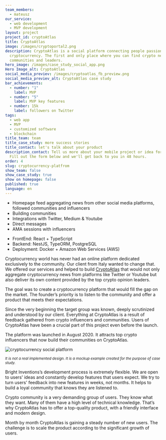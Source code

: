 ```yaml
---
team_members:
  - mateusz
our_service:
  - web development
  - MVP development
layout: project
project_id: cryptoAtlas
title: CryptoAtlas
image: /images/cryptoportal2.png
description: CryptoAtlas is a social platform connecting people passionate about
  cryptocurrency. The first and only place where you can find crypto news,
  communities and leaders.
hero_image: /images/case_study_social_app.png
Hero Image_alt: CryptoAtlas
social_media_previev: /images/cryptoatlas_fb_preview.png
social_media_previev_alt: CryptoAtlas case study
bar_achievements:
  - number: "1"
    label: MVP
  - number: "5"
    label: MVP key features
  - number: 15k
    label: followers on Twitter
tags:
  - web app
  - MVP
  - customized software
  - blockchain
title_team: team
title_case_study: more success stories
title_contact: let's talk about your product
description_contact: Tell us more about your mobile project or idea for an app.
  Fill out the form below and we'll get back to you in 48 hours.
order: 4
slug: cryptocurrency-platfrom
show_team: false
show_case_study: true
show on homepage: false
published: true
language: en
---
```

<TitleWithIcon sectionTitle='main features' titleIcon='/images/main_features_icon.png' titleIconAlt='main features' />

* Homepage feed aggregating news from other social media platforms, followed communities and influencers
* Building communities
* Integrations with Twitter, Medium & Youtube
* Direct messages
* AMA sessions with influencers

<TitleWithIcon sectionTitle='stack:' titleIcon='/images/skills.svg' titleIconAlt='bright' />

<Gallery images='[{"src":"/images/react.png","alt":"React"},{"src":"/images/new_typescript_logo_stack.png","alt":"TypeScript"},{"src":"/images/nest.png","alt":"NestJS"},{"src":"/images/postgresql_logo_stack.png","alt":"PostgreSQL"},{"src":"/images/docker_stack_logo.png","alt":"Docker"},{"src":"/images/aws.png","alt":"AWS"}]' />

* FrontEnd: React + TypeScript
* Backend: NestJS, TypeORM, PostgreSQL
* Deployment: Docker + Amazon Web Services (AWS)

<TitleWithIcon sectionTitle='about CryptoAtlas' titleIcon='/images/three_flags.svg' titleIconAlt='about the project' />

Cryptocurrency world has never had an online platform dedicated exclusively to the community. Our client from Italy wanted to change that. We offered our services and helped to build [CryptoAtlas](https://www.cryptoatlas.io) that would not only aggregate cryptocurrency news from platforms like Twitter or Youtube but also deliver its own content provided by the top crypto opinion leaders.

<AnchorLink href='#contactForm' text='let’s talk about your project'/>

<TitleWithIcon sectionTitle='goal' titleIcon='/images/goal_title_section.png' titleIconAlt='goal' />

The goal was to create a cryptocurrency platform that would fill the gap on the market. The founder’s priority is to listen to the community and offer a product that meets their expectations.

<TitleWithIcon sectionTitle='CryptoAtlas development process' titleIcon='/images/gearwheel.svg' titleIconAlt='bright' />

Since the very beginning the target group was known, deeply scrutinized and understood by our client. Everything at CryptoAtlas is a result of feedback gathered from crypto influencers and communities. Users of CryptoAtlas have been a crucial part of this project even before the launch.

The platform was launched in August 2020. It attracts top crypto influencers that now build their communities on CryptoAtlas.

![cryptocurrency social platform](/images/cryptocurrency_platform.png)

<sub>*It is not a real implemented design. It is a mockup example created for the purpose of case study.*</sub>

Bright Inventions’s development process is extremely flexible. We are open to users' ideas and constantly develop features that users expect. We try to turn users' feedback into new features in weeks, not months. It helps to build a loyal community that knows they are listened to.

Crypto community is a very demanding group of users. They know what they want. Many of them have a high level of technical knowledge. That’s why CryptoAtlas has to offer a top-quality product, with a friendly interface and modern design. 

<TitleWithIcon sectionTitle='Result' titleIcon='/images/results_icon_title_small.png' titleIconAlt='Result' />

Month by month CryptoAtlas is gaining a steady number of new users. The challenge is to scale the product according to the significant growth of users.